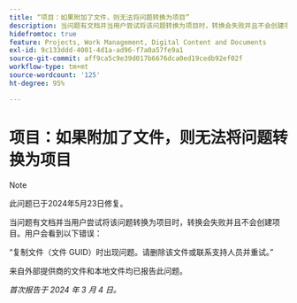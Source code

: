 ```yaml
---
title: “项目：如果附加了文件，则无法将问题转换为项目”
description: 当问题有文档并当用户尝试将该问题转换为项目时，转换会失败并且不会创建项目。用户会看到一个错误。
hidefromtoc: true
feature: Projects, Work Management, Digital Content and Documents
exl-id: 9c133ddd-4001-4d1a-ad96-f7a0a57fe9a1
source-git-commit: aff9ca5c9e39d017b6676dca0ed19cedb92ef02f
workflow-type: tm+mt
source-wordcount: '125'
ht-degree: 95%

---
```


# 项目：如果附加了文件，则无法将问题转换为项目

>[!NOTE]
>
>此问题已于2024年5月23日修复。

当问题有文档并当用户尝试将该问题转换为项目时，转换会失败并且不会创建项目。用户会看到以下错误：

“复制文件（文件 GUID）时出现问题。请删除该文件或联系支持人员并重试。”

来自外部提供商的文件和本地文件均已报告此问题。

_首次报告于 2024 年 3 月 4 日。_
